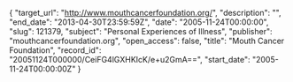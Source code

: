 {
  "target_url": "http://www.mouthcancerfoundation.org/", 
  "description": "", 
  "end_date": "2013-04-30T23:59:59Z", 
  "date": "2005-11-24T00:00:00", 
  "slug": 121379, 
  "subject": "Personal Experiences of Illness", 
  "publisher": "mouthcancerfoundation.org", 
  "open_access": false, 
  "title": "Mouth Cancer Foundation", 
  "record_id": "20051124T000000/CeiFG4lGXHKIcK/e+u2GmA==", 
  "start_date": "2005-11-24T00:00:00Z"
}

